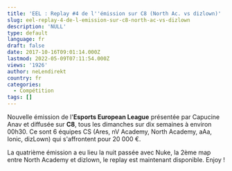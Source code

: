 ```yaml
---
title: 'EEL : Replay #4 de l''émission sur C8 (North Ac. vs dizlown)'
slug: eel-replay-4-de-l-emission-sur-c8-north-ac-vs-dizlown
description: 'NULL'
type: default
language: fr
draft: false
date: 2017-10-16T09:01:14.000Z
lastmod: 2022-05-09T07:11:54.000Z
views: '1926'
author: neLendirekt
country: fr
categories:
  - Compétition
tags: []
---
```

Nouvelle émission de l'**Esports European League** présentée par Capucine Anav et diffusée sur **C8**, tous les dimanches sur dix semaines à environ 00h30\. Ce sont 6 équipes CS (Ares, nV Academy, North Academy, aAa, Ionic, dizLown) qui s'affrontent pour 20 000 €.

La quatrième émission a eu lieu la nuit passée avec Nuke, la 2ème map entre North Academy et dizlown, le replay est maintenant disponible. Enjoy !
